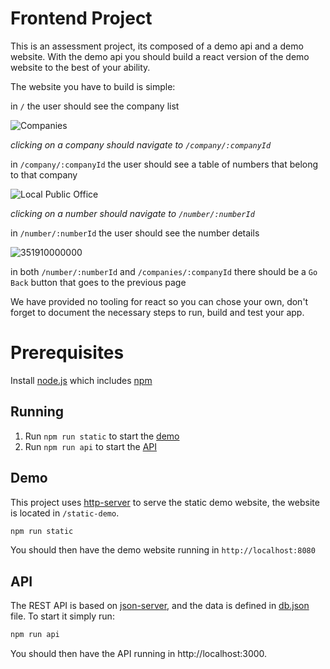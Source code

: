 # Frontend Project

This is an assessment project, its composed of a demo api and a demo website. With the demo api you should build a react version of the demo website to the best of your ability.

The website you have to build is simple:

in `/` the user should see the company list

![Companies](companies.png "Companies")

*clicking on a company should navigate to `/company/:companyId`*

in `/company/:companyId` the user should see a table of numbers that belong to that company

![Local Public Office](companynums.png "Local Public Office")

*clicking on a number should navigate to `/number/:numberId`*

in `/number/:numberId` the user should see the number details

![351910000000](num.png "351910000000")

in both `/number/:numberId` and `/companies/:companyId` there should be a `Go Back` button that goes to the previous page

We have provided no tooling for react so you can chose your own, don't forget to document the necessary steps to run, build and test your app.

# Prerequisites
Install [node.js](https://nodejs.org/en/) which includes [npm](https://npmjs.com)

## Running

1. Run `npm run static` to start the [demo](#demo)
1. Run `npm run api` to start the [API](#api)

## Demo

This project uses [http-server](https://www.npmjs.com/package/http-server) to serve the static demo website, the website is located in `/static-demo`.

```bash
npm run static
```

You should then have the demo website running in `http://localhost:8080`

## API

The REST API is based on [json-server](https://www.npmjs.com/package/), and the data is defined in [db.json](../data/db.json) file. To start it simply run:

```bash
npm run api
```

You should then have the API running in http://localhost:3000.
